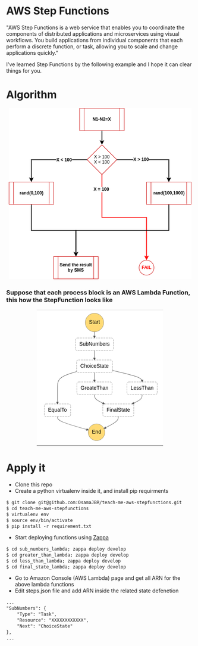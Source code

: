 # AWS Step Functions
"AWS Step Functions is a web service that enables you to coordinate the components of distributed applications and microservices using visual workflows. You build applications from individual components that each perform a discrete function, or task, allowing you to scale and change applications quickly."

I've learned Step Functions by the following example and I hope it can clear things for you.

# Algorithm
<p align="center">
  <img src="images/algorithm.png"/>
</p>


### Suppose that each process block is an AWS Lambda Function, this how the StepFunction looks like
<p align="center">
  <img src="images/statemachine.png"/>
</p>

# Apply it
* Clone this repo
* Create a python virtualenv inside it, and install pip requirments
```
$ git clone git@github.com:OsamaJBR/teach-me-aws-stepfunctions.git
$ cd teach-me-aws-stepfunctions
$ virtualenv env
$ source env/bin/activate
$ pip install -r requirement.txt
```
* Start deploying functions using [Zappa](https://github.com/Miserlou/Zappa)
```
$ cd sub_numbers_lambda; zappa deploy develop
$ cd greater_than_lambda; zappa deploy develop
$ cd less_than_lambda; zappa deploy develop
$ cd final_state_lambda; zappa deploy develop
```
* Go to Amazon Console (AWS Lambda) page and get all ARN for the above lambda functions
* Edit steps.json file and add ARN inside the related state defenetion
```
...
"SubNumbers": {
    "Type": "Task",
    "Resource": "XXXXXXXXXXXX",
    "Next": "ChoiceState"
},
...
```
